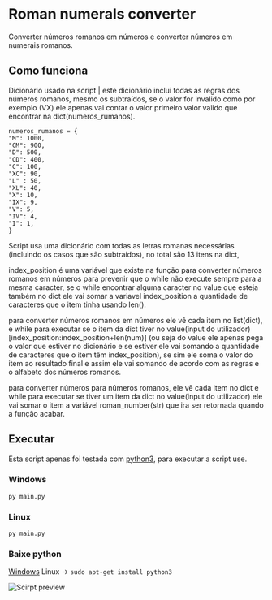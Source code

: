 # Roman numerals converter

Converter números romanos em números e converter números em numerais romanos.

## Como funciona
Dicionário usado na script | este dicionário inclui todas as regras dos números romanos, mesmo os subtraídos,
se o valor for invalido como por exemplo (VX) ele apenas vai contar o valor primeiro valor valido que encontrar na dict(numeros_rumanos).

    numeros_rumanos = {
    "M": 1000,
    "CM": 900,
    "D": 500,
    "CD": 400,
    "C": 100,
    "XC": 90,
    "L" : 50,
    "XL": 40,
    "X": 10,
    "IX": 9,
    "V": 5,
    "IV": 4,
    "I": 1,
    }

Script usa uma dicionário com todas as letras romanas necessárias (incluindo os casos que são subtraídos), no total são 13 itens na dict,

index_position é uma variável que existe na função  para converter números romanos em números para prevenir que o while não execute sempre para a mesma caracter, se o while encontrar alguma caracter no value que esteja também no dict ele vai somar a variavel index_position a quantidade de caracteres que o item tinha usando len().

para converter números romanos em números ele vê cada item no list(dict), e while para executar se o item da dict tiver no value(input do utilizador)[index_position:index_position+len(num)] (ou seja do value ele apenas pega o valor que estiver no dicionário e se estiver ele vai somando a quantidade de caracteres que o item têm index_position), se sim ele soma o valor do item ao resultado final e assim ele vai somando de acordo com as regras e o alfabeto dos números romanos.

para converter números para números romanos, ele vê cada item no dict e while para executar se tiver um item da dict no value(input do utilizador) ele vai somar o item a variável roman_number(str) que ira ser retornada quando a função acabar.

## Executar

Esta script apenas foi testada com [python3](https://www.python.org/downloads/release/python-389/), para executar a script use.

### Windows
    py main.py
### Linux
    py main.py

### Baixe python
[Windows](https://www.python.org/downloads/release/python-389/)
Linux -> `sudo apt-get install python3`

![Scirpt preview](https://i.imgur.com/0aidoe7.png)